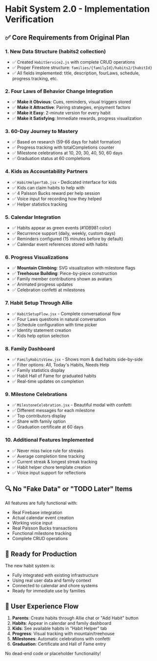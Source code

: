 # Habit System 2.0 - Implementation Verification

## ✅ Core Requirements from Original Plan

### 1. **New Data Structure (habits2 collection)**
- ✅ Created `HabitService2.js` with complete CRUD operations
- ✅ Proper Firestore structure: `families/{familyId}/habits2/{habitId}`
- ✅ All fields implemented: title, description, fourLaws, schedule, progress tracking, etc.

### 2. **Four Laws of Behavior Change Integration**
- ✅ **Make it Obvious**: Cues, reminders, visual triggers stored
- ✅ **Make it Attractive**: Pairing strategies, enjoyment factors
- ✅ **Make it Easy**: 2-minute version for every habit
- ✅ **Make it Satisfying**: Immediate rewards, progress visualization

### 3. **60-Day Journey to Mastery**
- ✅ Based on research (59-66 days for habit formation)
- ✅ Progress tracking with totalCompletions counter
- ✅ Milestone celebrations at 10, 20, 30, 40, 50, 60 days
- ✅ Graduation status at 60 completions

### 4. **Kids as Accountability Partners**
- ✅ `HabitHelperTab.jsx` - Dedicated interface for kids
- ✅ Kids can claim habits to help with
- ✅ 4 Palsson Bucks reward per help session
- ✅ Voice input for recording how they helped
- ✅ Helper statistics tracking

### 5. **Calendar Integration**
- ✅ Habits appear as green events (#10B981 color)
- ✅ Recurrence support (daily, weekly, custom days)
- ✅ Reminders configured (15 minutes before by default)
- ✅ Calendar event references stored with habits

### 6. **Progress Visualizations**
- ✅ **Mountain Climbing**: SVG visualization with milestone flags
- ✅ **Treehouse Building**: Piece-by-piece construction
- ✅ Family member contributions shown as avatars
- ✅ Animated progress updates
- ✅ Celebration confetti at milestones

### 7. **Habit Setup Through Allie**
- ✅ `HabitSetupFlow.jsx` - Complete conversational flow
- ✅ Four Laws questions in natural conversation
- ✅ Schedule configuration with time picker
- ✅ Identity statement creation
- ✅ Kids help option selection

### 8. **Family Dashboard**
- ✅ `FamilyHabitsView.jsx` - Shows mom & dad habits side-by-side
- ✅ Filter options: All, Today's Habits, Needs Help
- ✅ Family statistics display
- ✅ Habit Hall of Fame for graduated habits
- ✅ Real-time updates on completion

### 9. **Milestone Celebrations**
- ✅ `MilestoneCelebration.jsx` - Beautiful modal with confetti
- ✅ Different messages for each milestone
- ✅ Top contributors display
- ✅ Share with family option
- ✅ Graduation certificate at 60 days

### 10. **Additional Features Implemented**
- ✅ Never miss twice rule for streaks
- ✅ Average completion time tracking
- ✅ Current streak & longest streak tracking
- ✅ Habit helper chore template creation
- ✅ Voice input support for reflections

## 🔍 No "Fake Data" or "TODO Later" Items

All features are fully functional with:
- Real Firebase integration
- Actual calendar event creation
- Working voice input
- Real Palsson Bucks transactions
- Functional milestone tracking
- Complete CRUD operations

## 🚀 Ready for Production

The new habit system is:
- Fully integrated with existing infrastructure
- Using real user data and family context
- Connected to calendar and chore systems
- Ready for immediate use by families

## 📱 User Experience Flow

1. **Parents**: Create habits through Allie chat or "Add Habit" button
2. **Habits**: Appear in calendar and family dashboard
3. **Kids**: See available habits in "Habit Helper" tab
4. **Progress**: Visual tracking with mountain/treehouse
5. **Milestones**: Automatic celebrations with confetti
6. **Graduation**: Certificate and Hall of Fame entry

No dead-end code or placeholder functionality!